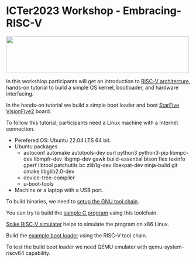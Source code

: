 # ICTer2023 Workshop - Embracing-RISC-V 
<img src="https://riscv.org/wp-content/uploads/2020/06/riscv-color.svg" width="500" height="100">

In this workshiop participants will get an introduction to [RISC-V architecture](https://riscv.org/about/), hands-on tutorial to build a simple OS kernel, bootloader, and hardware interfacing.

In the hands-on tutorial we build a simple boot loader and boot [StarFive VisionFive2](https://www.starfivetech.com/en/site/boards) board. 

To follow this tutorial, participants need a Linux machine with a Internet connection.
* Perefered OS: Ubuntu 22.04 LTS 64 bit.
* Ubuntu packages
  * autoconf automake autotools-dev curl python3 python3-pip libmpc-dev libmpfr-dev libgmp-dev gawk build-essential bison flex texinfo gperf libtool patchutils bc zlib1g-dev libexpat-dev ninja-build git cmake libglib2.0-dev
  * device-tree-compiler
  * u-boot-tools
* Machine or a laptop with a USB port.

To build binaries, we need to [setup the GNU tool chain](tool-chain-setup.md). 

You can try to build the [sample C program](https://github.com/gnudeep/hello-world-riscv.git) using this toolchain. 

[Spike RISC-V simulater](https://github.com/riscv-software-src/riscv-pk) helps to simulate the program on x86 Linux. 

Build the [example boot loader](https://github.com/gnudeep/SysResOS.git) using the RISC-V tool chain.

To test the build boot loader we need QEMU emulater with qemu-system-riscv64 capability.
